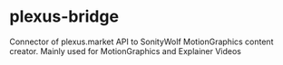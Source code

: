 # plexus-bridge
Connector of plexus.market API to SonityWolf MotionGraphics content creator. Mainly used for MotionGraphics and Explainer Videos
